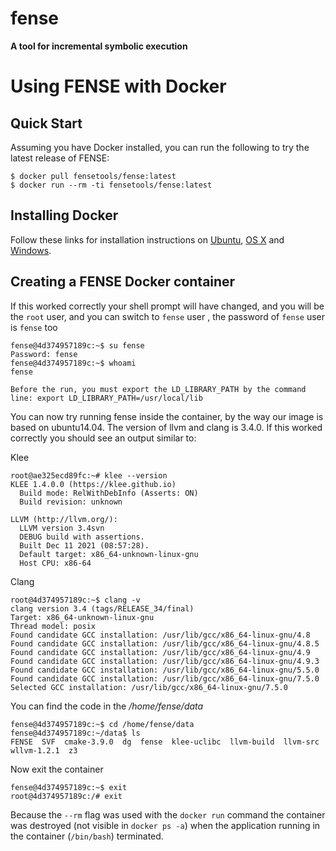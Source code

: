 # fense
**A tool for incremental symbolic execution**



# Using FENSE with Docker



## Quick Start

Assuming you have Docker installed, you can run the following to try the latest release of FENSE:

```docker
$ docker pull fensetools/fense:latest
$ docker run --rm -ti fensetools/fense:latest
```



## Installing Docker

Follow these links for installation instructions on [Ubuntu](https://docs.docker.com/engine/install/ubuntu/), [OS X](https://docs.docker.com/installation/mac/) and [Windows](https://docs.docker.com/installation/windows/).



## Creating a FENSE Docker container

If this worked correctly your shell prompt will have changed, and you will be the `root` user, and you can switch to `fense` user , the password of `fense` user is `fense` too

```docker
fense@4d374957189c:~$ su fense
Password: fense
fense@4d374957189c:~$ whoami
fense
```

`Before the run, you must export the LD_LIBRARY_PATH by the command line: export LD_LIBRARY_PATH=/usr/local/lib`

You can now try running fense inside the container, by the way our image is based on ubuntu14.04. The version of llvm and clang is 3.4.0. If this worked correctly you should see an output similar to:

Klee
```
root@ae325ecd89fc:~# klee --version
KLEE 1.4.0.0 (https://klee.github.io)
  Build mode: RelWithDebInfo (Asserts: ON)
  Build revision: unknown

LLVM (http://llvm.org/):
  LLVM version 3.4svn
  DEBUG build with assertions.
  Built Dec 11 2021 (08:57:28).
  Default target: x86_64-unknown-linux-gnu
  Host CPU: x86-64
 ```
 
Clang

``` 
root@4d374957189c:~$ clang -v
clang version 3.4 (tags/RELEASE_34/final)
Target: x86_64-unknown-linux-gnu
Thread model: posix
Found candidate GCC installation: /usr/lib/gcc/x86_64-linux-gnu/4.8
Found candidate GCC installation: /usr/lib/gcc/x86_64-linux-gnu/4.8.5
Found candidate GCC installation: /usr/lib/gcc/x86_64-linux-gnu/4.9
Found candidate GCC installation: /usr/lib/gcc/x86_64-linux-gnu/4.9.3
Found candidate GCC installation: /usr/lib/gcc/x86_64-linux-gnu/5.5.0
Found candidate GCC installation: /usr/lib/gcc/x86_64-linux-gnu/7.5.0
Selected GCC installation: /usr/lib/gcc/x86_64-linux-gnu/7.5.0
```

You  can find the code in the */home/fense/data*
```
fense@4d374957189c:~$ cd /home/fense/data
fense@4d374957189c:~/data$ ls
FENSE  SVF  cmake-3.9.0  dg  fense  klee-uclibc  llvm-build  llvm-src  wllvm-1.2.1  z3
```

Now exit the container

```
fense@4d374957189c:~$ exit
root@4d374957189c:/# exit
```

Because the `--rm` flag was used with the `docker run` command the container was destroyed (not visible in `docker ps -a`) when the application running in the container (`/bin/bash`) terminated.
